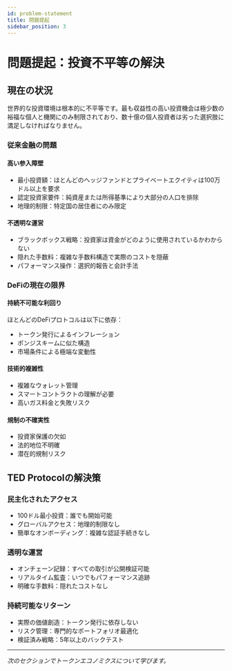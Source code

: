 ```yaml
---
id: problem-statement
title: 問題提起
sidebar_position: 3
---
```


# 問題提起：投資不平等の解決

## 現在の状況

世界的な投資環境は根本的に不平等です。最も収益性の高い投資機会は極少数の裕福な個人と機関にのみ制限されており、数十億の個人投資者は劣った選択肢に満足しなければなりません。

### 従来金融の問題

#### 高い参入障壁
- 最小投資額：ほとんどのヘッジファンドとプライベートエクイティは100万ドル以上を要求
- 認定投資家要件：純資産または所得基準により大部分の人口を排除
- 地理的制限：特定国の居住者にのみ限定

#### 不透明な運営
- ブラックボックス戦略：投資家は資金がどのように使用されているかわからない
- 隠れた手数料：複雑な手数料構造で実際のコストを隠蔽
- パフォーマンス操作：選択的報告と会計手法

### DeFiの現在の限界

#### 持続不可能な利回り
ほとんどのDeFiプロトコルは以下に依存：
- トークン発行によるインフレーション
- ポンジスキームに似た構造
- 市場条件による極端な変動性

#### 技術的複雑性
- 複雑なウォレット管理
- スマートコントラクトの理解が必要
- 高いガス料金と失敗リスク

#### 規制の不確実性
- 投資家保護の欠如
- 法的地位不明確
- 潜在的規制リスク

## TED Protocolの解決策

### 民主化されたアクセス
- 100ドル最小投資：誰でも開始可能
- グローバルアクセス：地理的制限なし
- 簡単なオンボーディング：複雑な認証手続きなし

### 透明な運営
- オンチェーン記録：すべての取引が公開検証可能
- リアルタイム監査：いつでもパフォーマンス追跡
- 明確な手数料：隠れたコストなし

### 持続可能なリターン
- 実際の価値創造：トークン発行に依存しない
- リスク管理：専門的なポートフォリオ最適化
- 検証済み戦略：5年以上のバックテスト

---

*次のセクションでトークンエコノミクスについて学びます。*
